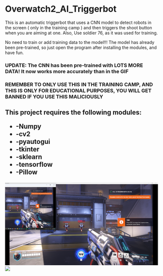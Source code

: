 # Overwatch2_AI_Triggerbot
This is an automatic triggerbot that uses a CNN model to detect robots in the screen ( only in the training camp ) and then triggers the shoot button when you are aiming at one. Also, Use soldier 76, as it was used for training.
<p>No need to train or add training data to the model!!! The model has already been pre-trained, so just open the program after installing the modules, and have fun.</p>
<h3>UPDATE: The CNN has been pre-trained with LOTS MORE DATA! It now works more accurately than in the GIF</h3>
<h3>REMEMBER TO ONLY USE THIS IN THE TRAINING CAMP, AND THIS IS ONLY FOR EDUCATIONAL PURPOSES, YOU WILL GET BANNED IF YOU USE THIS MALICIOUSLY</h3>
<h2>
  This project requires the following modules:
  <ul>
  <li>-Numpy</li>
  <li>-cv2</li>
  <li>-pyautogui</li>
  <li>-tkinter</li>
  <li>-sklearn</li>
  <li>-tensorflow</li>
  <li>-Pillow</li>
  </ul>
</h2>
<html>
  
  
  <img src="image.png">
  <img src="video.gif">
</html>
